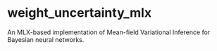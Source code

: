 # weight_uncertainty_mlx
An MLX-based implementation of Mean-field Variational Inference for Bayesian neural networks.
